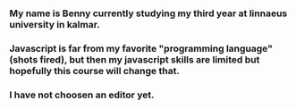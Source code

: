 ### My name is Benny currently studying my third year at linnaeus university in kalmar.
### Javascript is far from my favorite "programming language" (shots fired), but then my javascript skills are limited but hopefully this course will change that.
### I have not choosen an editor yet.
